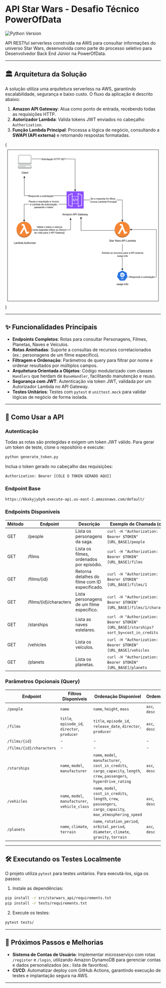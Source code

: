 # API Star Wars - Desafio Técnico PowerOfData

![Python Version](https://img.shields.io/badge/python-3.12-blue.svg)

API RESTful serverless construída na AWS para consultar informações do universo Star Wars, desenvolvida como parte do processo seletivo para Desenvolvedor Back End Júnior na PowerOfData.

---

## 🏛️ Arquitetura da Solução

A solução utiliza uma arquitetura serverless na AWS, garantindo escalabilidade, segurança e baixo custo. O fluxo da aplicação é descrito abaixo:

1. **Amazon API Gateway**: Atua como ponto de entrada, recebendo todas as requisições HTTP.
2. **Autorizador Lambda**: Valida tokens JWT enviados no cabeçalho `Authorization`.
3. **Função Lambda Principal**: Processa a lógica de negócio, consultando a **SWAPI (API externa)** e retornando respostas formatadas.

(![alt text](image.png))

---

## ✨ Funcionalidades Principais

- **Endpoints Completos**: Rotas para consultar Personagens, Filmes, Planetas, Naves e Veículos.
- **Rotas Aninhadas**: Suporte a consultas de recursos correlacionados (ex.: personagens de um filme específico).
- **Filtragem e Ordenação**: Parâmetros de query para filtrar por nome e ordenar resultados por múltiplos campos.
- **Arquitetura Orientada a Objetos**: Código modularizado com classes `Handlers` que herdam de `BaseHandler`, facilitando manutenção e reuso.
- **Segurança com JWT**: Autenticação via token JWT, validada por um Autorizador Lambda no API Gateway.
- **Testes Unitários**: Testes com `pytest` e `unittest.mock` para validar lógicas de negócio de forma isolada.

---

## 🚀 Como Usar a API

### Autenticação

Todas as rotas são protegidas e exigem um token JWT válido. Para gerar um token de teste, clone o repositório e execute:

```bash
python generate_token.py
```

Inclua o token gerado no cabeçalho das requisições:

```
Authorization: Bearer [COLE O TOKEN GERADO AQUI]
```

### Endpoint Base

```
https://6kxkyjyby9.execute-api.us-east-2.amazonaws.com/default/
```

### Endpoints Disponíveis

| Método | Endpoint               | Descrição                                      | Exemplo de Chamada (curl)                                                             |
| ------ | ---------------------- | ---------------------------------------------- | ------------------------------------------------------------------------------------- |
| GET    | /people                | Lista os personagens da saga.                  | `curl -H "Authorization: Bearer $TOKEN" [URL_BASE]/people`                            |
| GET    | /films                 | Lista os filmes, ordenados por episódio.       | `curl -H "Authorization: Bearer $TOKEN" [URL_BASE]/films`                             |
| GET    | /films/{id}            | Retorna detalhes do filme com ID especificado. | `curl -H "Authorization: Bearer $TOKEN" [URL_BASE]/films/1`                           |
| GET    | /films/{id}/characters | Lista personagens de um filme específico.      | `curl -H "Authorization: Bearer $TOKEN" [URL_BASE]/films/1/characters`                |
| GET    | /starships             | Lista as naves estelares.                      | `curl -H "Authorization: Bearer $TOKEN" [URL_BASE]/starships?sort_by=cost_in_credits` |
| GET    | /vehicles              | Lista os veículos.                             | `curl -H "Authorization: Bearer $TOKEN" [URL_BASE]/vehicles`                          |
| GET    | /planets               | Lista os planetas.                             | `curl -H "Authorization: Bearer $TOKEN" [URL_BASE]/planets`                           |

### Parâmetros Opcionais (Query)

| Endpoint                 | Filtros Disponíveis                              | Ordenação Disponível                                                                                                      | Ordem         |
| ------------------------ | ------------------------------------------------ | ------------------------------------------------------------------------------------------------------------------------- | ------------- |
| `/people`                | `name`                                           | `name`, `height`, `mass`                                                                                                  | `asc`, `desc` |
| `/films`                 | `title`, `episode_id`, `director`, `producer`    | `title`, `episode_id`, `release_date`, `director`, `producer`                                                             | `asc`, `desc` |
| `/films/{id}`            | -                                                | -                                                                                                                         | -             |
| `/films/{id}/characters` | -                                                | -                                                                                                                         | -             |
| `/starships`             | `name`, `model`, `manufacturer`                  | `name`, `model`, `manufacturer`, `cost_in_credits`, `cargo_capacity`, `length`, `crew`, `passengers`, `hyperdrive_rating` | `asc`, `desc` |
| `/vehicles`              | `name`, `model`, `manufacturer`, `vehicle_class` | `name`, `model`, `cost_in_credits`, `length`, `crew`, `passengers`, `cargo_capacity`, `max_atmosphering_speed`            | `asc`, `desc` |
| `/planets`               | `name`, `climate`, `terrain`                     | `name`, `rotation_period`, `orbital_period`, `diameter`, `climate`, `gravity`, `terrain`                                  | `asc`, `desc` |

---

## 🛠️ Executando os Testes Localmente

O projeto utiliza `pytest` para testes unitários. Para executá-los, siga os passos:

1. Instale as dependências:

```bash
pip install -r src/starwars_api/requirements.txt
pip install -r tests/requirements.txt
```

2. Execute os testes:

```bash
pytest tests/
```

---

## 🚀 Próximos Passos e Melhorias

- **Sistema de Contas de Usuário**: Implementar microsserviço com rotas `/register` e `/login`, utilizando Amazon DynamoDB para gerenciar contas e dados personalizados (ex.: lista de favoritos).
- **CI/CD**: Automatizar deploy com GitHub Actions, garantindo execução de testes e implantação segura na AWS.

---
